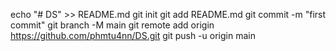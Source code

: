 echo "# DS" >> README.md
git init
git add README.md
git commit -m "first commit"
git branch -M main
git remote add origin https://github.com/phmtu4nn/DS.git
git push -u origin main
